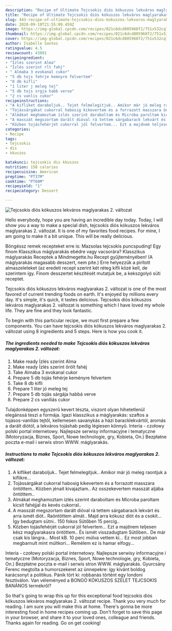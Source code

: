 ```yaml
---
description: "Recipe of Ultimate Tejcsokis diós kókuszos lekváros maglyarakas 2. változat"
title: "Recipe of Ultimate Tejcsokis diós kókuszos lekváros maglyarakas 2. változat"
slug: 443-recipe-of-ultimate-tejcsokis-dios-kokuszos-lekvaros-maglyarakas-2-valtozat
date: 2020-09-10T21:55:09.459Z
image: https://img-global.cpcdn.com/recipes/021c6dcd805968f2/751x532cq70/tejcsokis-dios-kokuszos-lekvaros-maglyarakas-2-valtozat-recept-foto.jpg
thumbnail: https://img-global.cpcdn.com/recipes/021c6dcd805968f2/751x532cq70/tejcsokis-dios-kokuszos-lekvaros-maglyarakas-2-valtozat-recept-foto.jpg
cover: https://img-global.cpcdn.com/recipes/021c6dcd805968f2/751x532cq70/tejcsokis-dios-kokuszos-lekvaros-maglyarakas-2-valtozat-recept-foto.jpg
author: Isabelle Santos
ratingvalue: 4.5
reviewcount: 43091
recipeingredient:
- "Ízlés szerint Alma"
- "Ízlés szerint rlt fahj"
- " Almaba 3 evokanal cukor"
- "5 db tojs fehrje kemnyre felvertem"
- "8 db kifli"
- "1 liter j meleg tej"
- "5 db tojs srgja habb verve"
- "2 cs vanlis cukor"
recipeinstructions:
- "A kifliket daraboljuk.. Tejet felmelegitjuk.. Amikor már jó meleg raontjuk a kiflikre..."
- "Tojássárgákat cukorral habosig kikevertem és a forrazott masszara öntöttem.. Közben jénait kivajaztam.. Az osszekevertem masszát aljába öntöttem.."
- "Almákat meghamoztam ízlés szerint daraboltam és Microba paroltam kicsit fahéjjal és kevés cukorral.."
- "A masszát megszortam darált dióval rá tettem sárgabarack lekvárt és arra ismét diót.. Raöntöttem almát.. Majd arra kókusz diót és a csokit... Így bedugtam sütni.. 150 fokos Sütőben 15 percig.."
- "Közben tojásfehérjét cukorral jól felvertem... Ezt a majdnem teljesen kész maglyarakasra öntöttem.. És ismét visszadugtam Sütőben.. De már csak kis lángra... Most kB. 10 perc múlva vettem ki... Ez most jobban megbarnult mint múltkori... Remélem ez is hamar elfogy..."
categories:
- Recipe
tags:
- tejcsokis
- dis
- kkuszos

katakunci: tejcsokis dis kkuszos 
nutrition: 158 calories
recipecuisine: American
preptime: "PT37M"
cooktime: "PT60M"
recipeyield: "1"
recipecategory: Dessert

---
```



![Tejcsokis diós kókuszos lekváros maglyarakas 2. változat](https://img-global.cpcdn.com/recipes/021c6dcd805968f2/751x532cq70/tejcsokis-dios-kokuszos-lekvaros-maglyarakas-2-valtozat-recept-foto.jpg)

Hello everybody, hope you are having an incredible day today. Today, I will show you a way to make a special dish, tejcsokis diós kókuszos lekváros maglyarakas 2. változat. It is one of my favorites food recipes. For mine, I am going to make it a bit unique. This will be really delicious.

Böngéssz remek recepteket erre is: Mazsolas tejcsokis puncspuding! Egy finom Klasszikus máglyarakás ebédre vagy vacsorára? Klasszikus máglyarakás Receptek a Mindmegette.hu Recept gyűjteményében! (A máglyarakás magasabb desszert, nem pite.) Erre helyezzük a pirított almaszeleteket (az eredeti recept szerint két réteg kifli közé kell, de szerintem így. Finom desszertet készítését mutatjuk be, a kekszgolyó süti receptet.

Tejcsokis diós kókuszos lekváros maglyarakas 2. változat is one of the most favored of current trending foods on earth. It's enjoyed by millions every day. It's simple, it's quick, it tastes delicious. Tejcsokis diós kókuszos lekváros maglyarakas 2. változat is something which I have loved my whole life. They are fine and they look fantastic.


To begin with this particular recipe, we must first prepare a few components. You can have tejcsokis diós kókuszos lekváros maglyarakas 2. változat using 8 ingredients and 5 steps. Here is how you cook it.

<!--inarticleads1-->

##### The ingredients needed to make Tejcsokis diós kókuszos lekváros maglyarakas 2. változat:

1. Make ready Ízlés szerint Alma
1. Make ready Ízlés szerint őrölt fahéj
1. Take  Almaba 3 evokanal cukor
1. Prepare 5 db tojás fehérje keményre felvertem
1. Take 8 db kifli
1. Prepare 1 liter jó meleg tej
1. Prepare 5 db tojás sárgája habbá verve
1. Prepare 2 cs vaníliás cukor


Tulajdonképpen egyszerű kevert tészta, viszont olyan hihetetlenül elegánssá teszi a formája. Igazi klasszikus a máglyarakás: szaftos a tojásos-vaníliás tejtől, kellemesen savanykás a házi baracklekvártól, aromás a darált diótól, a lekváros tojáshab pedig légiesen könnyű. Interia - czołowy polski portal internetowy. Najlepsze serwisy informacyjne i tematyczne (Motoryzacja, Biznes, Sport, Nowe technologie, gry, Kobieta, On.) Bezpłatne poczta e-mail i serwis stron WWW. máglyarakás. 

<!--inarticleads2-->

##### Instructions to make Tejcsokis diós kókuszos lekváros maglyarakas 2. változat:

1. A kifliket daraboljuk.. Tejet felmelegitjuk.. Amikor már jó meleg raontjuk a kiflikre...
1. Tojássárgákat cukorral habosig kikevertem és a forrazott masszara öntöttem.. Közben jénait kivajaztam.. Az osszekevertem masszát aljába öntöttem..
1. Almákat meghamoztam ízlés szerint daraboltam és Microba paroltam kicsit fahéjjal és kevés cukorral..
1. A masszát megszortam darált dióval rá tettem sárgabarack lekvárt és arra ismét diót.. Raöntöttem almát.. Majd arra kókusz diót és a csokit... Így bedugtam sütni.. 150 fokos Sütőben 15 percig..
1. Közben tojásfehérjét cukorral jól felvertem... Ezt a majdnem teljesen kész maglyarakasra öntöttem.. És ismét visszadugtam Sütőben.. De már csak kis lángra... Most kB. 10 perc múlva vettem ki... Ez most jobban megbarnult mint múltkori... Remélem ez is hamar elfogy...


Interia - czołowy polski portal internetowy. Najlepsze serwisy informacyjne i tematyczne (Motoryzacja, Biznes, Sport, Nowe technologie, gry, Kobieta, On.) Bezpłatne poczta e-mail i serwis stron WWW. máglyarakás. Gyurcsány Ferenc megtolta a humorszekeret az ünnepekre: így kívánt boldog karácsonyt a politikus. Pánik tört ki: robbanás történt egy londoni fesztiválon. Van véleményed a BONGÓ KÓKUSZOS SZELET TEJCSOKIS BANÁNOS termékről? 

So that's going to wrap this up for this exceptional food tejcsokis diós kókuszos lekváros maglyarakas 2. változat recipe. Thank you very much for reading. I am sure you will make this at home. There's gonna be more interesting food in home recipes coming up. Don't forget to save this page in your browser, and share it to your loved ones, colleague and friends. Thanks again for reading. Go on get cooking!

